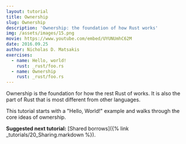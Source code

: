 ```yaml
---
layout: tutorial
title: Ownership
slug: Ownership
description: 'Ownership: the foundation of how Rust works'
img: /assets/images/15.png
movie: https://www.youtube.com/embed/UYUNUmhC62M
date: 2016.09.25
author: Nicholas D. Matsakis
exercises:
  - name: Hello, world!
    rust: _rust/foo.rs
  - name: Ownership
    rust: _rust/foo.rs
---
```


Ownership is the foundation for how the rest Rust of works. It is also
the part of Rust that is most different from other languages.

This tutorial starts with a "Hello, World!" example and walks through
the core ideas of ownership.

**Suggested next tutorial:** [Shared borrows]({% link _tutorials/20_Sharing.markdown %}).

